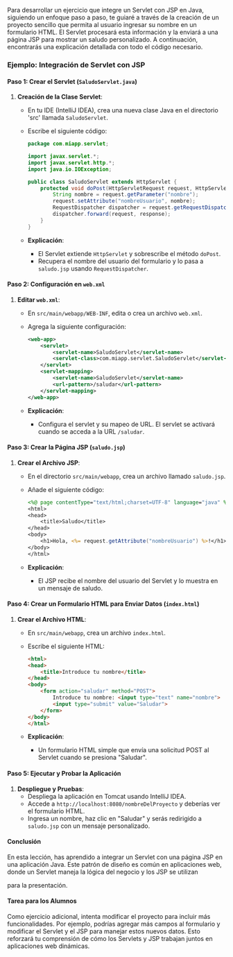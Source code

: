 Para desarrollar un ejercicio que integre un Servlet con JSP en Java, siguiendo un enfoque paso a paso, te guiaré a través de la creación de un proyecto sencillo que permita al usuario ingresar su nombre en un formulario HTML. El Servlet procesará esta información y la enviará a una página JSP para mostrar un saludo personalizado. A continuación, encontrarás una explicación detallada con todo el código necesario.

### Ejemplo: Integración de Servlet con JSP

#### Paso 1: Crear el Servlet (`SaludoServlet.java`)

1. **Creación de la Clase Servlet**:
   - En tu IDE (IntelliJ IDEA), crea una nueva clase Java en el directorio 'src' llamada `SaludoServlet`.
   - Escribe el siguiente código:

     ```java
     package com.miapp.servlet;

     import javax.servlet.*;
     import javax.servlet.http.*;
     import java.io.IOException;

     public class SaludoServlet extends HttpServlet {
         protected void doPost(HttpServletRequest request, HttpServletResponse response) throws ServletException, IOException {
             String nombre = request.getParameter("nombre");
             request.setAttribute("nombreUsuario", nombre);
             RequestDispatcher dispatcher = request.getRequestDispatcher("saludo.jsp");
             dispatcher.forward(request, response);
         }
     }
     ```

   - **Explicación**:
     - El Servlet extiende `HttpServlet` y sobrescribe el método `doPost`.
     - Recupera el nombre del usuario del formulario y lo pasa a `saludo.jsp` usando `RequestDispatcher`.

#### Paso 2: Configuración en `web.xml`

1. **Editar `web.xml`**:
   - En `src/main/webapp/WEB-INF`, edita o crea un archivo `web.xml`.
   - Agrega la siguiente configuración:

     ```xml
     <web-app>
         <servlet>
             <servlet-name>SaludoServlet</servlet-name>
             <servlet-class>com.miapp.servlet.SaludoServlet</servlet-class>
         </servlet>
         <servlet-mapping>
             <servlet-name>SaludoServlet</servlet-name>
             <url-pattern>/saludar</url-pattern>
         </servlet-mapping>
     </web-app>
     ```

   - **Explicación**:
     - Configura el servlet y su mapeo de URL. El servlet se activará cuando se acceda a la URL `/saludar`.

#### Paso 3: Crear la Página JSP (`saludo.jsp`)

1. **Crear el Archivo JSP**:
   - En el directorio `src/main/webapp`, crea un archivo llamado `saludo.jsp`.
   - Añade el siguiente código:

     ```jsp
     <%@ page contentType="text/html;charset=UTF-8" language="java" %>
     <html>
     <head>
         <title>Saludo</title>
     </head>
     <body>
         <h1>Hola, <%= request.getAttribute("nombreUsuario") %>!</h1>
     </body>
     </html>
     ```

   - **Explicación**:
     - El JSP recibe el nombre del usuario del Servlet y lo muestra en un mensaje de saludo.

#### Paso 4: Crear un Formulario HTML para Enviar Datos (`index.html`)

1. **Crear el Archivo HTML**:
   - En `src/main/webapp`, crea un archivo `index.html`.
   - Escribe el siguiente HTML:

     ```html
     <html>
     <head>
         <title>Introduce tu nombre</title>
     </head>
     <body>
         <form action="saludar" method="POST">
             Introduce tu nombre: <input type="text" name="nombre">
             <input type="submit" value="Saludar">
         </form>
     </body>
     </html>
     ```

   - **Explicación**:
     - Un formulario HTML simple que envía una solicitud POST al Servlet cuando se presiona "Saludar".

#### Paso 5: Ejecutar y Probar la Aplicación

1. **Despliegue y Pruebas**:
   - Despliega la aplicación en Tomcat usando IntelliJ IDEA.
   - Accede a `http://localhost:8080/nombreDelProyecto` y deberías ver el formulario HTML.
   - Ingresa un nombre, haz clic en "Saludar" y serás redirigido a `saludo.jsp` con un mensaje personalizado.

#### Conclusión

En esta lección, has aprendido a integrar un Servlet con una página JSP en una aplicación Java. Este patrón de diseño es común en aplicaciones web, donde un Servlet maneja la lógica del negocio y los JSP se utilizan

 para la presentación.

#### Tarea para los Alumnos

Como ejercicio adicional, intenta modificar el proyecto para incluir más funcionalidades. Por ejemplo, podrías agregar más campos al formulario y modificar el Servlet y el JSP para manejar estos nuevos datos. Esto reforzará tu comprensión de cómo los Servlets y JSP trabajan juntos en aplicaciones web dinámicas.

